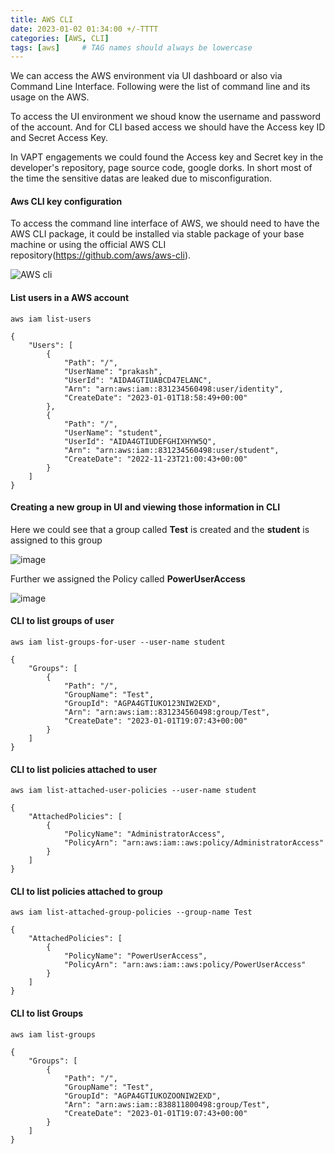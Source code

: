 ```yaml
---
title: AWS CLI
date: 2023-01-02 01:34:00 +/-TTTT
categories: [AWS, CLI]
tags: [aws]     # TAG names should always be lowercase
---
```


We can access the AWS environment via UI dashboard or also via Command Line Interface. Following were the list of command line and its usage on the AWS.  

To access the UI environment we shoud know the username and password of the account. And for CLI based access we should have the Access key ID and Secret Access Key.  

In VAPT engagements we could found the Access key and Secret key in the developer's repository, page source code, google dorks. In short most of the time the sensitive datas are leaked due to misconfiguration.  

#### Aws CLI key configuration

To access the command line interface of AWS, we should need to have the AWS CLI package, it could be installed via stable package of your base machine or using the official AWS CLI repository(https://github.com/aws/aws-cli).  

![AWS cli](https://user-images.githubusercontent.com/17383454/210182889-a6374106-cc3f-4a01-85a2-3a1b4705d945.png)



#### List users in a AWS account

`aws iam list-users`

```
{
    "Users": [
        {
            "Path": "/",
            "UserName": "prakash",
            "UserId": "AIDA4GTIUABCD47ELANC",
            "Arn": "arn:aws:iam::831234560498:user/identity",
            "CreateDate": "2023-01-01T18:58:49+00:00"
        },
        {
            "Path": "/",
            "UserName": "student",
            "UserId": "AIDA4GTIUDEFGHIXHYW5Q",
            "Arn": "arn:aws:iam::831234560498:user/student",
            "CreateDate": "2022-11-23T21:00:43+00:00"
        }
    ]
}
```


#### Creating a new group in UI and viewing those information in CLI  

Here we could see that a group called **Test** is created and the **student** is assigned to this group  


![image](https://user-images.githubusercontent.com/17383454/210183030-48ef9418-dd29-4fbf-8439-2240b83defcb.png)


Further we assigned the Policy called **PowerUserAccess**  


![image](https://user-images.githubusercontent.com/17383454/210183062-530254fc-2193-43f9-973f-b9528466832a.png)  


#### CLI to list groups of user

`aws iam list-groups-for-user --user-name student`

````
{
    "Groups": [
        {
            "Path": "/",
            "GroupName": "Test",
            "GroupId": "AGPA4GTIUKO123NIW2EXD",
            "Arn": "arn:aws:iam::831234560498:group/Test",
            "CreateDate": "2023-01-01T19:07:43+00:00"
        }
    ]
}
````


#### CLI to list policies attached to user

`aws iam list-attached-user-policies --user-name student`

```
{
    "AttachedPolicies": [
        {
            "PolicyName": "AdministratorAccess",
            "PolicyArn": "arn:aws:iam::aws:policy/AdministratorAccess"
        }
    ]
}
````

#### CLI to list policies attached to group

`aws iam list-attached-group-policies --group-name Test`

````
{
    "AttachedPolicies": [
        {
            "PolicyName": "PowerUserAccess",
            "PolicyArn": "arn:aws:iam::aws:policy/PowerUserAccess"
        }
    ]
}
````


#### CLI to list Groups

`aws iam list-groups`

````
{
    "Groups": [
        {
            "Path": "/",
            "GroupName": "Test",
            "GroupId": "AGPA4GTIUKOZOONIW2EXD",
            "Arn": "arn:aws:iam::838811800498:group/Test",
            "CreateDate": "2023-01-01T19:07:43+00:00"
        }
    ]
}
````
